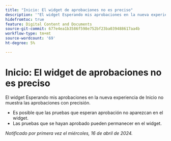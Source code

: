 ```yaml
---
title: "Inicio: El widget de aprobaciones no es preciso"
description: '"El widget Esperando mis aprobaciones en la nueva experiencia de Inicio no muestra las aprobaciones con precisión".'
hidefromtoc: true
feature: Digital Content and Documents
source-git-commit: 677e4ea1b3586f598e752bf23ba039488617aa4b
workflow-type: tm+mt
source-wordcount: '69'
ht-degree: 5%

---
```



# Inicio: El widget de aprobaciones no es preciso

<!-- WF, WFP-->

El widget Esperando mis aprobaciones en la nueva experiencia de Inicio no muestra las aprobaciones con precisión.

* Es posible que las pruebas que esperan aprobación no aparezcan en el widget.
* Las pruebas que se hayan aprobado pueden permanecer en el widget.

_Notificado por primera vez el miércoles, 16 de abril de 2024._
